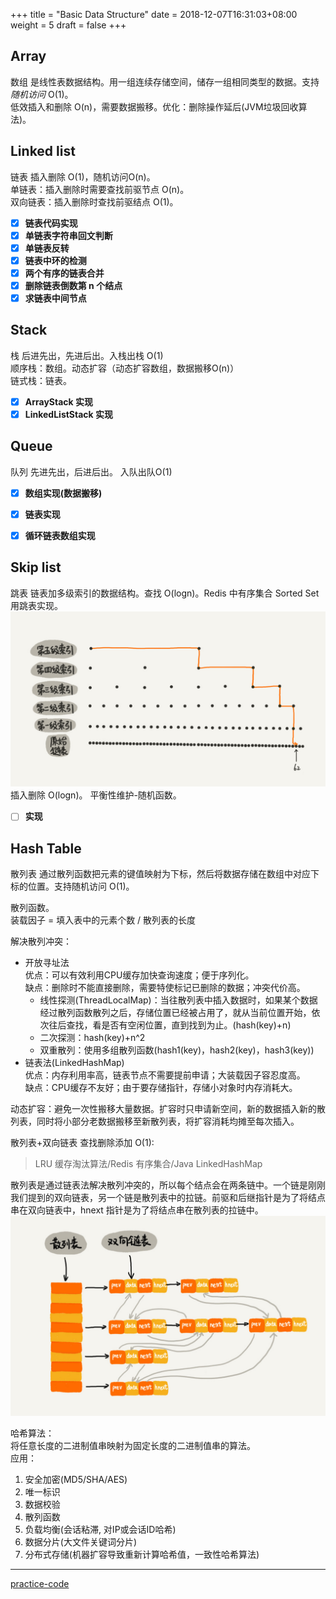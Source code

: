+++
title = "Basic Data Structure"
date =  2018-12-07T16:31:03+08:00
weight = 5
draft = false
+++

## Array
数组 是线性表数据结构。用一组连续存储空间，储存一组相同类型的数据。支持*随机访问* O(1)。    
低效插入和删除 O(n)，需要数据搬移。优化：删除操作延后(JVM垃圾回收算法)。    

## Linked list
链表 插入删除 O(1)，随机访问O(n)。    
单链表：插入删除时需要查找前驱节点 O(n)。    
双向链表：插入删除时查找前驱结点 O(1)。    


- [X] **链表代码实现**
- [X] **单链表字符串回文判断**       
- [X] **单链表反转**    
- [X] **链表中环的检测**    
- [X] **两个有序的链表合并**
- [X] **删除链表倒数第 n 个结点**
- [X] **求链表中间节点**

## Stack
栈 后进先出，先进后出。入栈出栈 O(1)    
顺序栈：数组。动态扩容（动态扩容数组，数据搬移O(n)）    
链式栈：链表。    

- [X] **ArrayStack 实现**
- [X] **LinkedListStack 实现**  

## Queue
队列 先进先出，后进后出。 入队出队O(1)

- [X] **数组实现(数据搬移)**
- [X] **链表实现**
- [X] **循环链表数组实现**


## Skip list
跳表 链表加多级索引的数据结构。查找 O(logn)。Redis 中有序集合 Sorted Set 用跳表实现。    
![](./skip-list.jpg)    
插入删除 O(logn)。 平衡性维护-随机函数。    

- [ ] **实现**
  
## Hash Table
散列表 通过散列函数把元素的键值映射为下标，然后将数据存储在数组中对应下标的位置。支持随机访问 O(1)。    

散列函数。    
装载因子 = 填入表中的元素个数 / 散列表的长度    

解决散列冲突：    
- 开放寻址法   
优点：可以有效利用CPU缓存加快查询速度；便于序列化。    
缺点：删除时不能直接删除，需要特使标记已删除的数据；冲突代价高。    
	- 线性探测(ThreadLocalMap)：当往散列表中插入数据时，如果某个数据经过散列函数散列之后，存储位置已经被占用了，就从当前位置开始，依次往后查找，看是否有空闲位置，直到找到为止。(hash(key)+n)    
	- 二次探测：hash(key)+n^2    
	- 双重散列：使用多组散列函数(hash1(key)，hash2(key)，hash3(key))    
- 链表法(LinkedHashMap)    
优点：内存利用率高，链表节点不需要提前申请；大装载因子容忍度高。    
缺点：CPU缓存不友好；由于要存储指针，存储小对象时内存消耗大。    

动态扩容：避免一次性搬移大量数据。扩容时只申请新空间，新的数据插入新的散列表，同时将小部分老数据搬移至新散列表，将扩容消耗均摊至每次插入。    

散列表+双向链表 查找删除添加 O(1):    
> LRU 缓存淘汰算法/Redis 有序集合/Java LinkedHashMap    

散列表是通过链表法解决散列冲突的，所以每个结点会在两条链中。一个链是刚刚我们提到的双向链表，另一个链是散列表中的拉链。前驱和后继指针是为了将结点串在双向链表中，hnext 指针是为了将结点串在散列表的拉链中。    
![](./lru.jpg)    

哈希算法：    
将任意长度的二进制值串映射为固定长度的二进制值串的算法。    
应用：    
1. 安全加密(MD5/SHA/AES)
2. 唯一标识
3. 数据校验
4. 散列函数
5. 负载均衡(会话粘滞, 对IP或会话ID哈希)
6. 数据分片(大文件关键词分片)
7. 分布式存储(机器扩容导致重新计算哈希值，一致性哈希算法)


---
[practice-code](https://github.com/maoqide/algorithm-test)